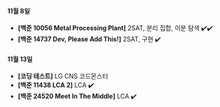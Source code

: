 #### 11월 8일

- **[백준 10056 Metal Processing Plant]** 2SAT, 분리 집합, 이분 탐색 :heavy_check_mark::heavy_check_mark:
- **[백준 14737 Dev, Please Add This!]** 2SAT, 구현 :heavy_check_mark:

#### 11월 13일

- **[코딩 테스트]** LG CNS 코드몬스터
- **[백준 11438 LCA 2]** LCA :heavy_check_mark:
- **[백준 24520 Meet In The Middle]** LCA :heavy_check_mark:
